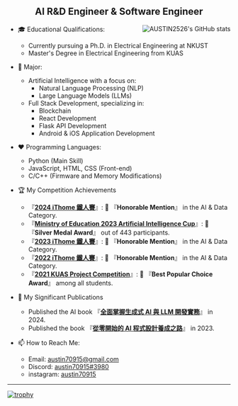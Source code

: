 <h2 align="center">AI R&D Engineer & Software Engineer</h2>
<img src="https://github-readme-stats.vercel.app/api?username=AUSTIN2526&show_icons=true" alt="AUSTIN2526's GitHub stats" align="right">

* 🎓 Educational Qualifications:
  * Currently pursuing a Ph.D. in Electrical Engineering at NKUST
  * Master's Degree in Electrical Engineering from KUAS

* 🔭 Major:
  * Artificial Intelligence with a focus on:
    * Natural Language Processing (NLP)
    * Large Language Models (LLMs)
  * Full Stack Development, specializing in:
    * Blockchain
    * React Development
    * Flask API Development
    * Android & iOS Application Development

* ❤ Programming Languages:
  * Python (Main Skill)
  * JavaScript, HTML, CSS (Front-end)
  * C/C++ (Firmware and Memory Modifications)

* 🏆 My Competition Achievements
  * 『[**2024 iThome 鐵人賽**](https://github.com/AUSTIN2526/Learning-AI-in-30-Days-by-Using-Math-for-Better-Understanding)』: 🥉 『**Honorable Mention**』 in the AI & Data Category.  
  * 『[**Ministry of Education 2023 Artificial Intelligence Cup**](https://github.com/AUSTIN2526/DE-ID-AI-CUP-Trainer)』: 🥈 『**Silver Medal Award**』 out of 443 participants.  
  * 『[**2023 iThome 鐵人賽**](https://github.com/AUSTIN2526/iThome2023-learn-NLP-in-30-days)』: 🥉 『**Honorable Mention**』 in the AI & Data Category.  
  * 『[**2022 iThome 鐵人賽**](https://github.com/AUSTIN2526/learn-AI-in-30-days)』: 🥉 『**Honorable Mention**』 in the AI & Data Category.  
  * 『[**2021 KUAS Project Competition**](https://drive.google.com/file/d/1OVx8kAPhA2qmwKehwz3nIYKn-xI6IpSq/view?usp=drive_link)』: 🎊 『**Best Popular Choice Award**』 among all students.

* 📓 My Significant Publications
  * Published the AI book 『[**全面掌握生成式 AI 與 LLM 開發實務**](https://github.com/AUSTIN2526/learn-NLP-in-30-days-book-version)』 in 2024.
  * Published the book 『[**從零開始的 AI 程式設計養成之路**](https://github.com/AUSTIN2526/learn-AI-in-30-days-book-version)』 in 2023.

* 📫 How to Reach Me:
  * Email: austin70915@gmail.com
  * Discord: [austin70915#3980](https://discordapp.com/users/austin#3980)
  * instagram: [austin70915](https://www.instagram.com/austin70915/)
---
[![trophy](https://github-profile-trophy.vercel.app/?username=AUSTIN2526&&column=-1)](https://github.com/ryo-ma/github-profile-trophy)
